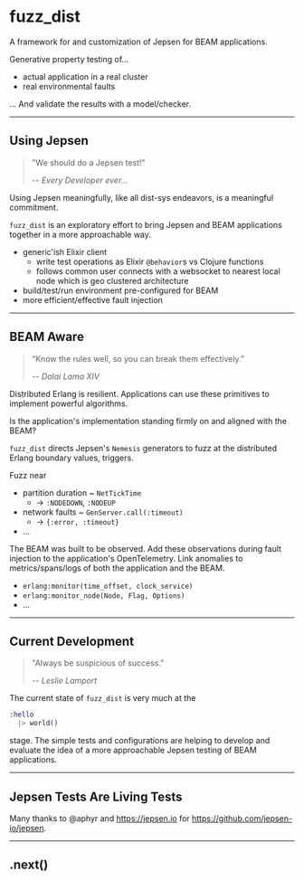 # fuzz_dist

A framework for and customization of Jepsen for BEAM applications.

Generative property testing of...

- actual application in a real cluster
- real environmental faults

... And validate the results with a model/checker.

---

## Using Jepsen

> "We should do a Jepsen test!"
> 
> -- <cite>Every Developer ever...</cite>

Using Jepsen meaningfully, like all dist-sys endeavors, is a meaningful commitment.

`fuzz_dist` is an exploratory effort to bring Jepsen and BEAM applications together in a more approachable way.

- generic'ish Elixir client
  - write test operations as Elixir `@behavior`s vs Clojure functions
  - follows common user connects with a websocket to nearest local node which is geo clustered architecture 
- build/test/run environment pre-configured for BEAM
- more efficient/effective fault injection

---

## BEAM Aware

> “Know the rules well, so you can break them effectively.”
> 
> -- <cite>Dalai Lama XIV</cite>

Distributed Erlang is resilient. Applications can use these primitives to implement powerful algorithms.

Is the application's implementation standing firmly on and aligned with the BEAM?

`fuzz_dist` directs Jepsen's `Nemesis` generators to fuzz at the distributed Erlang boundary values, triggers.

Fuzz near
- partition duration ~ `NetTickTime`
  - -> `:NODEDOWN`, `:NODEUP`
- network faults ~ `GenServer.call(:timeout)`
  - -> `{:error, :timeout}`
- ...

The BEAM was built to be observed. Add these observations during fault injection to the application's OpenTelemetry. Link anomalies to metrics/spans/logs of both the application and the BEAM.

- `erlang:monitor(time_offset, clock_service)`
- `erlang:monitor_node(Node, Flag, Options)`
- ...

---

## Current Development

> "Always be suspicious of success."
> 
> -- <cite>Leslie Lamport</cite>

The current state of `fuzz_dist` is very much at the
```elixir
:hello
  |> world()
```
stage. The simple tests and configurations are helping to develop and evaluate the idea of a more approachable Jepsen testing of BEAM applications.

---

## Jepsen Tests Are Living Tests


Many thanks to @aphyr and https://jepsen.io for https://github.com/jepsen-io/jepsen.

---

## .next()
